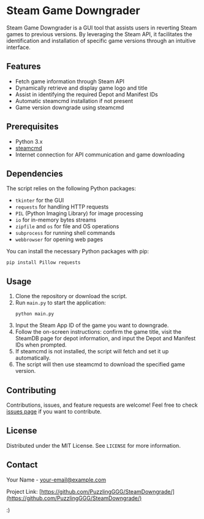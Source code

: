 # Steam Game Downgrader

Steam Game Downgrader is a GUI tool that assists users in reverting Steam games to previous versions. By leveraging the Steam API, it facilitates the identification and installation of specific game versions through an intuitive interface.

## Features

- Fetch game information through Steam API
- Dynamically retrieve and display game logo and title
- Assist in identifying the required Depot and Manifest IDs
- Automatic steamcmd installation if not present
- Game version downgrade using steamcmd

## Prerequisites

- Python 3.x
- [steamcmd](https://developer.valvesoftware.com/wiki/SteamCMD)
- Internet connection for API communication and game downloading

## Dependencies

The script relies on the following Python packages:
- `tkinter` for the GUI
- `requests` for handling HTTP requests
- `PIL` (Python Imaging Library) for image processing
- `io` for in-memory bytes streams
- `zipfile` and `os` for file and OS operations
- `subprocess` for running shell commands
- `webbrowser` for opening web pages

You can install the necessary Python packages with pip:

```
pip install Pillow requests
```

## Usage

1. Clone the repository or download the script.
2. Run `main.py` to start the application:
    ```
    python main.py
    ```
3. Input the Steam App ID of the game you want to downgrade.
4. Follow the on-screen instructions: confirm the game title, visit the SteamDB page for depot information, and input the Depot and Manifest IDs when prompted.
5. If steamcmd is not installed, the script will fetch and set it up automatically.
6. The script will then use steamcmd to download the specified game version.

## Contributing

Contributions, issues, and feature requests are welcome! Feel free to check [issues page](https://github.com/PuzzlingGGG/SteamDowngrade/issues) if you want to contribute.

## License

Distributed under the MIT License. See `LICENSE` for more information.

## Contact

Your Name - your-email@example.com

Project Link: [https://github.com/PuzzlingGGG/SteamDowngrade/](https://github.com/PuzzlingGGG/SteamDowngrade/)

:)
